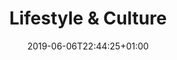 ---
title: "Lifestyle & Culture"
date: 2019-06-06T22:44:25+01:00
lastmod: 2019-06-06T22:44:25+01:00
draft: false
description: ""
weight: 1000
---